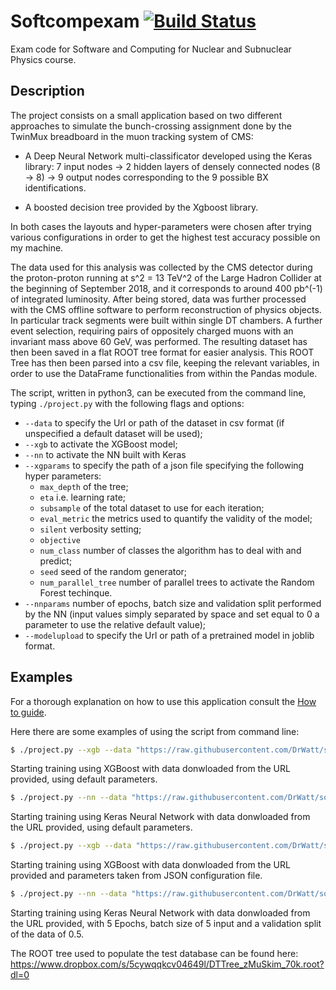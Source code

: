 # Softcompexam  [![Build Status](https://travis-ci.com/DrWatt/Softcompexam.svg?branch=master)](https://travis-ci.com/DrWatt/Softcompexam)

Exam code for Software and Computing for Nuclear and Subnuclear Physics course. 

## Description

The project consists on a small application based on two different approaches to simulate the bunch-crossing assignment done by the TwinMux breadboard in the muon tracking system of CMS:

- A Deep Neural Network multi-classificator developed using the Keras library: 7 input nodes -> 2 hidden layers of densely connected nodes (8 -> 8) -> 9 output nodes corresponding to the 9 possible BX identifications.

- A boosted decision tree provided by the Xgboost library.

In both cases the layouts and hyper-parameters were chosen after trying various configurations in order to get the highest test accuracy possible on my machine.  

The data used for this analysis was collected by the CMS detector during the proton-proton running at s^2 = 13 TeV^2 of the Large Hadron Collider at the beginning of September 2018, and it corresponds to around 400 pb^(-1) of integrated luminosity. After being stored, data was further processed with the CMS offline software to perform reconstruction of physics objects. In particular track segments were built within single DT chambers. A further event selection, requiring pairs of oppositely charged muons with an invariant mass above 60 GeV, was performed. The resulting dataset has then been saved in a flat ROOT tree format for easier analysis. This ROOT Tree has then been parsed into a csv file, keeping the relevant variables, in order to use the DataFrame functionalities from within the Pandas module.

The script, written in python3, can be executed from the command line, typing `./project.py` with the following flags and options:

- `--data` to specify the Url or path of the dataset in csv format (if unspecified a default dataset will be used); 
- `--xgb` to activate the XGBoost model;
- `--nn` to activate the NN built with Keras
- `--xgparams` to specify the path of a json file specifying the following hyper parameters:
  - `max_depth` of the tree;
  - `eta` i.e. learning rate;
  - `subsample` of the total dataset to use for each iteration;
  - `eval_metric` the metrics used to quantify the validity of the model;
  - `silent` verbosity setting;
  - `objective`
  - `num_class` number of classes the algorithm has to deal with and predict;
  - `seed` seed of the random generator;
  - `num_parallel_tree` number of parallel trees to activate the Random Forest techinque.
- `--nnparams` number of epochs, batch size and validation split performed by the NN (input values simply separated by space and set equal to 0 a parameter to use the relative default value);
- `--modelupload` to specify the Url or path of a pretrained model in joblib format.


## Examples

For a thorough explanation on how to use this application consult the [How to guide](HowTo.md).

Here there are some examples of using the script from command line:
```bash
$ ./project.py --xgb --data "https://raw.githubusercontent.com/DrWatt/softcomp/master/datatree.csv"
```
Starting training using XGBoost with data donwloaded from the URL provided, using default parameters.
```bash
$ ./project.py --nn --data "https://raw.githubusercontent.com/DrWatt/softcomp/master/datatree.csv"
```
Starting training using Keras Neural Network with data donwloaded from the URL provided, using default parameters.
```bash
$ ./project.py --xgb --data "https://raw.githubusercontent.com/DrWatt/softcomp/master/datatree.csv" --xgparams "params.json"
```
Starting training using XGBoost with data donwloaded from the URL provided and parameters taken from JSON configuration file.
```bash
$ ./project.py --nn --data "https://raw.githubusercontent.com/DrWatt/softcomp/master/datatree.csv" --nnparams 5 5 0.5
```
Starting training using Keras Neural Network with data donwloaded from the URL provided, with 5 Epochs, batch size of 5 input and a validation split of the data of 0.5. 


The ROOT tree used to populate the test database can be found here: https://www.dropbox.com/s/5cywqqkcv04649l/DTTree_zMuSkim_70k.root?dl=0


[comment]: # (This is done by supplying 15000  tracks to the NN for training. I have trained the NN on the Colaboratory platform developed by Google, due to the long time needed in order to complete the process.)
